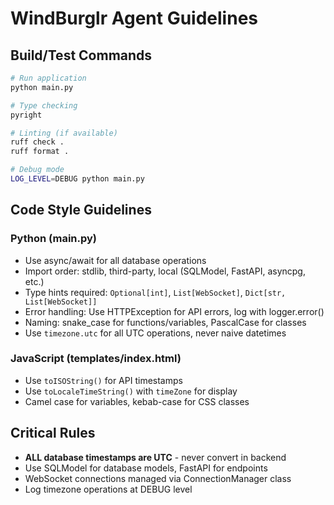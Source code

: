 # WindBurglr Agent Guidelines

## Build/Test Commands
```bash
# Run application
python main.py

# Type checking
pyright

# Linting (if available)
ruff check .
ruff format .

# Debug mode
LOG_LEVEL=DEBUG python main.py
```

## Code Style Guidelines

### Python (main.py)
- Use async/await for all database operations
- Import order: stdlib, third-party, local (SQLModel, FastAPI, asyncpg, etc.)
- Type hints required: `Optional[int]`, `List[WebSocket]`, `Dict[str, List[WebSocket]]`
- Error handling: Use HTTPException for API errors, log with logger.error()
- Naming: snake_case for functions/variables, PascalCase for classes
- Use `timezone.utc` for all UTC operations, never naive datetimes

### JavaScript (templates/index.html)
- Use `toISOString()` for API timestamps
- Use `toLocaleTimeString()` with `timeZone` for display
- Camel case for variables, kebab-case for CSS classes

## Critical Rules
- **ALL database timestamps are UTC** - never convert in backend
- Use SQLModel for database models, FastAPI for endpoints
- WebSocket connections managed via ConnectionManager class
- Log timezone operations at DEBUG level